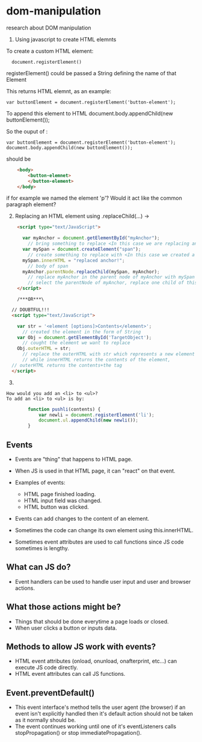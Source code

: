 # dom-manipulation
research about DOM manipulation

1.	Using javascript to create HTML elemnts

To create a custom HTML element:
  ``` script
	document.registerElement()
  ```
  registerElement() could be passed a String defining the name of that Element


This returns HTML elemnt, as an example:

	var buttonElement = document.registerElement('button-element');

To append this element to HTML
	document.body.appendChild(new buttonElement());

So the ouput of :

	var buttonElement = document.registerElement('button-element');
	document.body.appendChild(new buttonElement());

should be
``` HTML
	<body>
		<button-elemnet>
		</button-element>
	</body>
  ```

if for example we named the element 'p'? Would it act like the common paragraph element?

2. Replacing an HTML element using .replaceChild(...) ->
``` HTML
	<script type="text/JavaScript">

	  var myAnchor = document.getElementById("myAnchor");
		// bring something to replace <In this case we are replacing an anchor>
	  var mySpan = document.createElement("span");
		// create something to replace with <In this case we created a span>
	  mySpan.innerHTML = "replaced anchor!";
		// body of span
	  myAnchor.parentNode.replaceChild(mySpan, myAnchor);
		// replace myAnchor in the parent node of myAnchor with mySpan
		// select the parentNode of myAnchor, replace one child of this parent 'myAnchor' with mySpan
	</script>
  ```


		/***OR***\
  ``` HTML
	// DOUBTFUL!!!
	<script type="text/JavaScript">

	  var str = '<element [options]>Contents</element>';
		// created the element in the form of String
	  var Obj = document.getElementById('TargetObject');
		// cought the element we want to replace
	  Obj.outerHTML = str;
		// replace the outerHTML with str which represents a new element
		// while innerHTML returns the contents of the element,
    // outerHTML returns the contents+the tag
	</script>
  ```
3.
``` text
How would you add an <li> to <ul>?
To add an <li> to <ul> is by:
```
``` javascript
		function pushli(contents) {
			var newli = document.registerElement('li');
			document.ul.appendChild(new newli());
		}
```


## Events
- Events are "thing" that happens to HTML page.
- When JS is used in that HTML page, it can "react" on that event.
- Examples of events:
   - HTML page finished loading.
   - HTML input field was changed.
   - HTML button was clicked.
- Events can add changes to the content of an element.

- Sometimes the code can change its own element using this.innerHTML.
- Sometimes event attributes are used to call functions since JS code sometimes is lengthy.

## What can JS do?
- Event handlers can be used to handle user input and user and browser actions.
## What those actions might be?
- Things that should be done everytime a page loads or closed.
- When user clicks a button or inputs data.

## Methods to allow JS work with events?
- HTML event attributes (onload, onunload,  onafterprint, etc...) can execute JS code directly.
- HTML event attributes can call JS functions.

## Event.preventDefault()
- This event interface's method tells the user agent (the browser) if an event isn't explicitly handled then it's default action should not be taken as it normally should be.
- The event continues working until one of it's eventListeners calls stopPropagation() or stop immediatePropagation().
